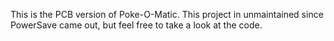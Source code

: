 This is the PCB version of Poke-O-Matic. This project in unmaintained since PowerSave came out, but feel free to take a look at the code. 